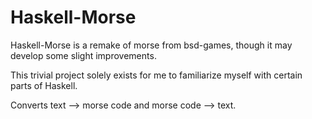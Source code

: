 Haskell-Morse
=============

Haskell-Morse is a remake of morse from bsd-games, though it may develop some slight improvements. 

This trivial project solely exists for me to familiarize myself with certain parts of Haskell.

Converts text --> morse code and morse code --> text.